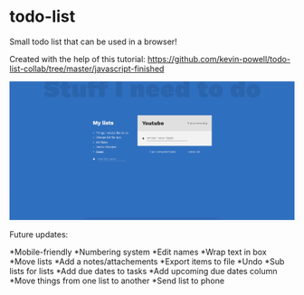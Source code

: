 # todo-list
Small todo list that can be used in a browser!

Created with the help of this tutorial: https://github.com/kevin-powell/todo-list-collab/tree/master/javascript-finished

![Screenshot 1](https://github.com/cjohnson1341/todo-list/blob/master/images/Screenshot%201.png)

Future updates: 

*Mobile-friendly
*Numbering system
*Edit names
*Wrap text in box
*Move lists
*Add a notes/attachements
*Export items to file
*Undo
*Sub lists for lists
*Add due dates to tasks
*Add upcoming due dates column
*Move things from one list to another
*Send list to phone

